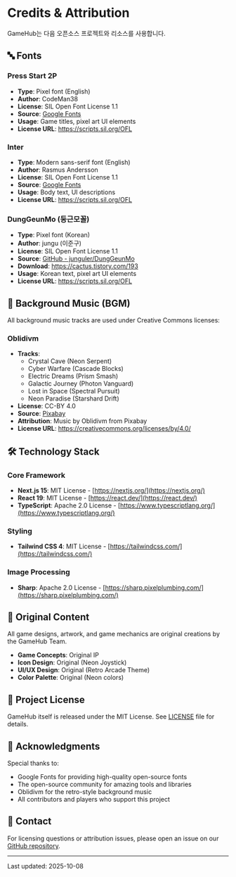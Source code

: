 # Credits & Attribution

GameHub는 다음 오픈소스 프로젝트와 리소스를 사용합니다.

## 🔤 Fonts

### Press Start 2P
- **Type**: Pixel font (English)
- **Author**: CodeMan38
- **License**: SIL Open Font License 1.1
- **Source**: [Google Fonts](https://fonts.google.com/specimen/Press+Start+2P)
- **Usage**: Game titles, pixel art UI elements
- **License URL**: https://scripts.sil.org/OFL

### Inter
- **Type**: Modern sans-serif font (English)
- **Author**: Rasmus Andersson
- **License**: SIL Open Font License 1.1
- **Source**: [Google Fonts](https://fonts.google.com/specimen/Inter)
- **Usage**: Body text, UI descriptions
- **License URL**: https://scripts.sil.org/OFL

### DungGeunMo (둥근모꼴)
- **Type**: Pixel font (Korean)
- **Author**: jungu (이준구)
- **License**: SIL Open Font License 1.1
- **Source**: [GitHub - junguler/DungGeunMo](https://github.com/neofetch/neofetch/wiki/Fonts)
- **Download**: https://cactus.tistory.com/193
- **Usage**: Korean text, pixel art UI elements
- **License URL**: https://scripts.sil.org/OFL

## 🎵 Background Music (BGM)

All background music tracks are used under Creative Commons licenses:

### Oblidivm
- **Tracks**:
  - Crystal Cave (Neon Serpent)
  - Cyber Warfare (Cascade Blocks)
  - Electric Dreams (Prism Smash)
  - Galactic Journey (Photon Vanguard)
  - Lost in Space (Spectral Pursuit)
  - Neon Paradise (Starshard Drift)
- **License**: CC-BY 4.0
- **Source**: [Pixabay](https://pixabay.com/)
- **Attribution**: Music by Oblidivm from Pixabay
- **License URL**: https://creativecommons.org/licenses/by/4.0/

## 🛠️ Technology Stack

### Core Framework
- **Next.js 15**: MIT License - [https://nextjs.org/](https://nextjs.org/)
- **React 19**: MIT License - [https://react.dev/](https://react.dev/)
- **TypeScript**: Apache 2.0 License - [https://www.typescriptlang.org/](https://www.typescriptlang.org/)

### Styling
- **Tailwind CSS 4**: MIT License - [https://tailwindcss.com/](https://tailwindcss.com/)

### Image Processing
- **Sharp**: Apache 2.0 License - [https://sharp.pixelplumbing.com/](https://sharp.pixelplumbing.com/)

## 🎨 Original Content

All game designs, artwork, and game mechanics are original creations by the GameHub Team.

- **Game Concepts**: Original IP
- **Icon Design**: Original (Neon Joystick)
- **UI/UX Design**: Original (Retro Arcade Theme)
- **Color Palette**: Original (Neon colors)

## 📄 Project License

GameHub itself is released under the MIT License. See [LICENSE](./LICENSE) file for details.

## 🙏 Acknowledgments

Special thanks to:
- Google Fonts for providing high-quality open-source fonts
- The open-source community for amazing tools and libraries
- Oblidivm for the retro-style background music
- All contributors and players who support this project

## 📮 Contact

For licensing questions or attribution issues, please open an issue on our [GitHub repository](https://github.com/devlikebear/gamehub).

---

Last updated: 2025-10-08
